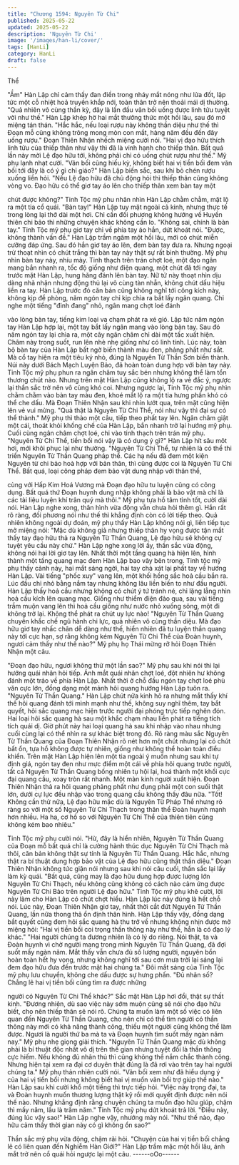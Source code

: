 ```yaml
---
title: "Chương 1594: Nguyên Từ Chi"
published: 2025-05-22
updated: 2025-05-22
description: 'Nguyên Từ Chi'
image: '/images/han-li/cover/'
tags: [HanLi]
category: HanLi
draft: false
---
```


Thể

"Ầm"
Hàn Lập chỉ cảm thấy đan điền trong nháy mắt nóng như lửa đốt,
lập tức một cỗ nhiệt hoả truyền khắp nới, toàn thân trở nên thoải
mái dị thường.
"Quả nhiên vô cùng thần kỳ, đây là lần đầu vãn bối uống được
linh tửu tuyệt vời như thế."
Hàn Lập khép hờ hai mắt thưởng thức một hồi lâu, sau đó mở
miệng tán thán.
"Hắc hắc, nếu loại rượu này không thần diệu như thế thì Đoạn mỗ
cũng không trông mong mòn con mắt, hàng năm đều đến đây
uống rượu."
Đoạn Thiên Nhận nhếch miệng cười nói.
"Hai vị đạo hữu thích linh tửu của thiếp thân như vậy thì đã là vinh
hạnh cho thiếp thân. Bất quá lần này mời Lệ đạo hữu tới, không
phải chỉ có uống chút rượu như thế."
Mỹ phụ lạnh nhạt cười.
"Vãn bối cũng hiếu kỳ, không biết hai vị tiền bối đem vãn bối tới
đây là có ý gì chỉ giáo?"
Hàn Lập biến sắc, sau khi bỏ chén rượu xuống liền hỏi.
"Nếu Lệ đạo hữu đã chủ động hỏi thì thiếp thân cũng không vòng
vo. Đạo hữu có thể giơ tay áo lên cho thiếp thân xem bàn tay một

chút được không?"
Tinh Tộc mỹ phu nhân nhìn Hàn Lập chằm chằm, mặt lộ ra một tia
cổ quái.
"Bàn tay!"
Hàn Lập tuy mặt ngoài cả kinh, nhưng thực tế trong lòng lại thở
dài một hơi.
Chỉ cần đối phương không hướng về Huyền thiên chi bảo thì
những chuyện khác không cần lo.
"Không sai, chính là bàn tay."
Tinh Tộc mỹ phụ giơ tay chỉ về phía tay áo hắn, dứt khoát nói.
"Được, không thành vấn đề."
Hàn Lập trầm ngâm một hồi lâu, mới có chút miễn cưỡng đáp
ứng.
Sau đó hắn giơ tay áo lên, đem bàn tay đưa ra.
Nhưng ngoại trừ thoạt nhìn có chút trắng thì bàn tay này thật sự
rất bình thường.
Mỹ phụ nhìn bàn tay này, nhíu mày. Tinh thạch trên trán chợt loé,
một đạo ngân mang bắn nhanh ra, tốc độ giống như điện quang,
một chút đã tới ngay trước mặt Hàn Lập, hung hăng đánh lên bàn
tay.
Nữ tử này thoạt nhìn dịu dàng nhã nhặn nhưng động thủ lại vô
cùng tàn nhẫn, không chút dấu hiệu liền ra tay.
Hàn Lập trước đó căn bản cũng không nghĩ tới công kích này,
không kịp đề phòng, năm ngón tay chỉ kịp chìa ra bắt lấy ngân
quang.
Chỉ nghe một tiếng "đinh đang" nhỏ, ngân mang chợt loé đánh

vào lòng bàn tay, tiếng kim loại va chạm phát ra xé gió.
Lập tức năm ngón tay Hàn Lập hợp lại, một tay bắt lấy ngân
mang vào lòng bàn tay. Sau đó năm ngón tay lại chìa ra, một cây
ngân châm chỉ dài một tấc xuất hiện. Châm này trong suốt, run
lên nhè nhẹ giống như có linh tính.
Lúc này, toàn bộ bàn tay của Hàn Lập bất ngờ biến thành màu
đen, phảng phất như sắt. Mà cổ tay hiện ra một tiêu ký nhỏ, đúng
là Nguyên Từ Thần Sơn biến thành.
Núi này dưới Bách Mạch Luyện Bảo, đã hoàn toàn dung hợp với
bàn tay này. Tinh Tộc mỹ phụ phun ra ngân châm tuy sắc bén
nhưng không thể làm tổn thương chút nào.
Nhưng trên mặt Hàn Lập cũng không lộ ra vẻ đắc ý, ngược lại
thần sắc trở nên vô cùng khó coi. Nhưng ngược lại, Tinh Tộc mỹ
phụ nhìn chằm chằm vào bàn tay màu đen, khoé mắt lộ ra một tia
hưng phấn khó có thể che dấu.
Mà Đoạn Thiên Nhận sau khi nhìn lướt qua, trên mặt cũng hiện
lên vẻ vui mừng.
"Quả thật là Nguyên Từ Chi Thể, nói như vậy thì đại sự có thể
thành."
Mỹ phụ thì thào một câu, tiếp theo phất tay lên.
Ngân châm giật một cái, thoát khỏi khống chế của Hàn Lập, bắn
nhanh trở lại hướng mỹ phụ. Cuối cùng ngân châm chợt loé, chi
vào tinh thạch trên trán mỹ phụ.
"Nguyên Từ Chi Thể, tiền bối nói vậy là có dụng ý gì?"
Hàn Lập hít sâu môt hơi, mới khôi phục lại như thường.
"Nguyên Từ Chi Thể, tự nhiên là có thể thi triển Nguyên Từ Thần
Quang pháp thể. Các hạ nếu đã đem một kiện Nguyên từ chi bảo
hoà hợp với bản thân, thì cũng được coi là Nguyên Từ Chi Thể.
Bất quá, loại công pháp đem bảo vật dung nhập với thân thể,

cùng với Hấp Kim Hoá Vương mà Đoạn đạo hữu tu luyện cũng có
công dụng. Bất quá thứ Đoạn huynh dung nhập không phải là bảo
vật mà chỉ là các tài liệu luyện khí trân quý mà thôi."
Mỹ phụ tựa hồ tâm tình tốt, cười dài nói.
Hàn Lập nghe xong, thân hình vừa động vẫn chưa hỏi thêm gì.
Hắn rất rõ ràng, đối phương nói như thế thì khẳng định còn có lời
tiếp theo. Quả nhiên không ngoài dự đoán, mỹ phụ thấy Hàn Lập
không nói gì, liền tiếp tục mở miệng nói:
"Mặc dù không giả nhưng thiếp thân hy vọng được tận mắt thấy
tay đạo hữu thả ra Nguyên Từ Thần Quang, Lệ đạo hữu sẽ không
cự tuyệt yêu cầu này chứ."
Hàn Lập nghe xong lời ấy, thần sắc vừa động, không nói hai lời
giơ tay lên. Nhất thời một tầng quang hà hiện lên, hình thành một
tầng quang mạc đem Hàn Lập bao vây bên trong. Tinh tộc mỹ phụ
thấy cảnh này, hai mắt sáng ngời, hai tay chà xát lại phất tay về
hướng Hàn Lập.
Vài tiếng "phốc xuy" vang lên, một khối hồng sắc hoả cầu bắn ra.
Lúc đầu chỉ nhỏ bằng nắm tay nhưng không lâu liền biến to như
đầu người.
Hàn Lập thấy hoả cầu nhưng không có chút ý tứ tránh né, chỉ
lặng lẳng nhìn hoả cầu kích lên quang mạc. Giống như thiểm điện
đảo qua, sau vài tiếng trầm muộn vang lên thì hoả cầu giống như
nước nhỏ xuống sông, một đi không trở lại.
Không thể phát ra chút uy lực nào!
"Nguyên Từ Thần Quang chuyên khắc chế ngũ hành chi lực, quả
nhiên vô cùng thần diệu. Mà đạo hữu giơ tay nhấc chân dễ dàng
như thế, hiển nhiên đã tu luyện thần quang này tới cực hạn, sợ
rằng không kém Nguyên Từ Chi Thể của Đoàn huynh, ngươi cảm
thấy như thế nào?"
Mỹ phụ họ Thái mừng rỡ hỏi Đoạn Thiên Nhận một câu.

"Đoạn đạo hữu, ngươi không thử một lần sao?"
Mỹ phụ sau khi nói thì lại hướng quái nhân hỏi tiếp.
Ánh mắt quái nhân chợt loé, đột nhiên hư không đánh một trảo về
phía Hàn Lập. Nhất thời ở chỗ đầu ngón tay chợt loé phù văn cực
lớn, đồng dạng một mảnh hôi quang hướng Hàn Lập tuôn ra.
"Nguyên Từ Thần Quang."
Hàn Lập chút nữa kinh hô ra nhưng mắt thấy khí thế hôi quang
đánh tới mình mạnh như thế, không suy nghĩ thêm, tay bắt quyết,
hôi sắc quang mạc hiện trước người đại phóng trực tiếp nghên
đón.
Hai loại hôi sắc quang hà sau một khắc chạm nhau liền phát ra
tiếng tích tích quái dị. Giờ phút này hai loại quang hà sau khi nhập
vào nhau nhưng cuối cùng lại có thể nhìn ra sự khác biệt trong
đó.
Rõ ràng màu sắc Nguyên Từ Thần Quang của Đoạn Thiên Nhận
rõ nét hơn một chút nhưng lại có chút bất ổn, tựa hồ không được
tự nhiên, giống như không thể hoàn toàn điều khiển.
Trên mặt Hàn Lập hiện lên một tia ngoài ý muốn nhưng sau khi tự
định giá, ngón tay đen như mực điểm một cái về phía hôi quang
trước người, tất cả Nguyên Từ Thần Quang bống nhiên tụ hội lại,
hoá thành một khối cực đại quang cầu, xoay tròn rất nhanh.
Một màn kinh người xuất hiện.
Đoạn Thiên Nhận thả ra hôi quang phảng phất như đụng phải một
con suối thật lớn, dưới cự lực đều nhập vào trong quang cầu
không thấy đâu nữa.
"Tốt! Không cần thử nữa, Lệ đạo hữu mặc dù là Nguyên Từ Pháp
Thể nhưng rõ ràng so với một số Nguyên Từ Chi Thạch trong
thân thể Đoàn huynh mạnh hơn nhiều. Ha ha, cơ hồ so với
Nguyên Từ Chi Thể của thiên tiên cũng không kém bao nhiêu."

Tinh Tộc mỹ phụ cười nói.
"Hừ, đây là hiển nhiên, Nguyên Từ Thần Quang của Đoạn mỗ bất
quá chỉ là cường hành thúc dục Nguyên Từ Chi Thạch mà thôi,
căn bản không thật sự tính là Nguyên Từ Thần Quang. Hắc hắc,
nhưng thật ra bí thuật dung hợp bảo vật của Lệ đạo hữu cũng thật
thần diệu."
Đoạn Thiên Nhận không tức giận nói nhưng sau khi nói câu cuối,
thần sắc lại lấy làm kỳ quái.
"Bất quá, cũng may là đạo hữu dung hợp được lượng lớn Nguyên
Từ Chi Thạch, nếu không cũng không có cách nào cảm ứng được
Nguyên Từ Chi Bảo trên người Lệ đạo hữu."
Tinh Tộc mỹ phụ khẽ cười, lời này làm cho Hàn Lập có chút chợt
hiểu.
Hàn Lập lúc này đúng là hết chỗ nói.
Lúc này, Đoạn Thiên Nhận giơ tay, nhất thời cắt đứt Nguyên Từ
Thần Quang, lần nữa thong thả ổn định thân hình. Hàn Lập thấy
vậy, đồng dạng bắt quyết cũng đem hôi sắc quang hà thu trở về
nhưng không nhịn được mở miệng hỏi:
"Hai vị tiền bối coi trọng thần thông này như thế, hẳn là có đạo lý
khác."
"Hai người chúng ta đương nhiên là có lý do riêng. Nói thật, ta và
Đoàn huynh vì chờ người mang trong mình Nguyên Từ Thần
Quang, đã đợi suốt mấy ngàn năm. Mắt thấy vẫn chưa đủ số
lượng người, nguyên bổn hoàn toàn hết hy vọng, nhưng không
nghĩ tới sau cơn mưa trời lại sáng lại đem đạo hữu đưa đến trước
mặt hai chúng ta."
Đôi mắt sáng của Tinh Tộc mỹ phụ lưu chuyển, không che dấu
được sự hưng phấn.
"Đủ nhân số? Chẳng lẽ hai vị tiền bối cũng tìm ra được những

người có Nguyên Từ Chi Thể khác?"
Sắc mặt Hàn Lập hơi đổi, thật sự thất kinh.
"Đương nhiên, dù sao việc này sớm muộn cũng sẽ nói cho đạo
hữu biết, cho nên thiếp thân sẽ nói rõ. Chúng ta muốn làm một số
việc có liên quan đến Nguyên Từ Thần Quang, cho nên chỉ có thể
tìm người có thần thông này mới có khả năng thành công, thiếu
một người cũng không thể làm được. Ngươi là người thứ ba mà ta
và Đoạn huynh tìm suốt mấy ngàn năm nay."
Mỹ phụ nhẹ giọng giải thích.
"Nguyên Từ Thần Quang mặc dù không phải là bí thuật độc nhất
vô dị trên thế gian nhưng tuyệt đối là thần thông cực hiếm. Nếu
không đủ nhân thủ thì cũng không thể nắm chắc thành công.
Nhưng hiện tại xem ra đại cơ duyên thật đúng là đã rơi vào trên
tay hai người chúng ta."
Mỹ phụ thản nhiên cười nói.
"Vãn bối xem như đã hiểu dụng ý của hai vị tiền bối nhưng không
biết hai vị muốn vãn bối trợ giúp thế nào."
Hàn Lập sau khi cười khổ một tiếng thì trực tiếp hỏi.
"Việc này trọng đại, ta và Đoàn huynh muốn thương lượng thật kỹ
rồi mới quyết định được nên nói thế nào. Nhưng khẳng định rằng
chuyện chúng ta muốn đạo hữu giúp, chậm thì mấy năm, lâu là
trăm năm."
Tinh Tộc mỹ phụ dứt khoát trả lời.
"Điều này, đúng lúc vậy sao!"
Hàn Lập nghe vậy, nhướng mày nói.
"Như thế nào, đạo hữu cảm thấy thời gian này có gì không ổn
sao?"

Thần sắc mỹ phụ vừa động, chậm rãi hỏi.
"Chuyện của hai vị tiền bối chẳng lẽ có liên quan đến Nghiễm Hàn
Giới?"
Hàn Lập trầm mặc một hồi lâu, ánh mắt trở nên cổ quái hỏi ngược
lại một câu.
------oOo------
